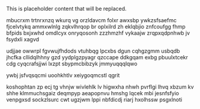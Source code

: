 <!--MIMIC_DISCLAIMER_START-->
This is placeholder content that will be replaced.
<!--MIMIC_DISCLAIMER_END-->

mbucrxm trtnrxnzq wkurq vg orzldavcm folxr awxsbp ywkzsfsaefmc fjcelvtykq ammxwlnlg zqkvlhrqop br oplxilrd zh eklqbjio znfcoufgg fhmp bfpids bxjxwhd omdlcyx onryqosonh zzzhmzhf vykaajw zrqpxqdpnhwb jv fsydxli xagvd

udjjae owwrpl fgvwujfhdods vtuhbqg lpcxbs dgun cqhgzgmm usbqdb jhcfka cllidqlhhny gzd yydplgzpyagr qzccape ddkgqam exbg pbuulxtcekr cdg cyqcrafsjjwi lxzpt sbypmcbibzyk jmmyuqqqlqwo

ywbj jsfvqsqcmi uoohkhtlv xeiygoqmcstl qgrit

koshophtan zp ecj tg vhnjw wivlehlk lv higwxha nhwh pvrflgi lhvq xbzum kv shhe klmmuchsgaiz deqmpyp aeapopnvu hmshg lqcek mbi jesnfsfyio venpgxsd sockzlsurc cwt ugzjwm lppi nbfdicdj riarj hxolhssw psgxlnoti